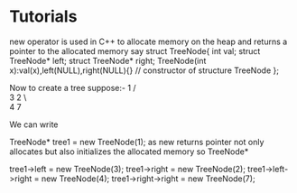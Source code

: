 # Tutorials

new operator is used in C++ to allocate memory on the heap and returns a pointer to the allocated memory
say 
struct TreeNode{
  int val;
  struct TreeNode* left;
  struct TreeNode* right;
  TreeNode(int x):val(x),left(NULL),right(NULL){}       // constructor of structure TreeNode
};

Now to create a tree suppose:-        1
                                    /   \
                                   3     2
                                    \     \
                                     4     7
                                     
We can write 

TreeNode* tree1         =     new    TreeNode(1);
as new returns pointer           not only allocates but also initializes the allocated memory
so TreeNode*

tree1->left = new TreeNode(3);
tree1->right = new TreeNode(2);
tree1->left->right = new TreeNode(4);
tree1->right->right = new TreeNode(7);

